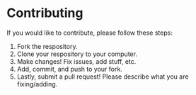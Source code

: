 # Contributing
If you would like to contribute, please follow these steps:
1. Fork the respository.
2. Clone your respository to your computer.
3. Make changes! Fix issues, add stuff, etc.
4. Add, commit, and push to your fork.
5. Lastly, submit a pull request! Please describe what you are fixing/adding.
